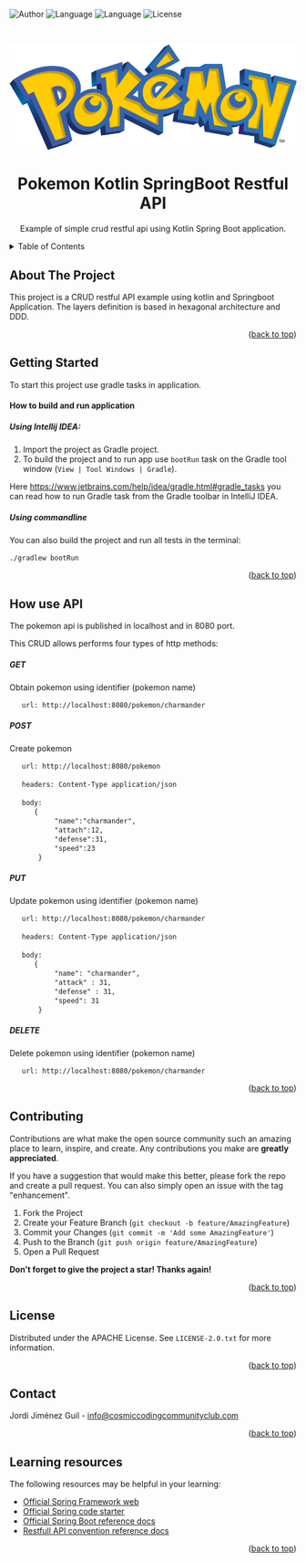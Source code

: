 <a name="readme-top"></a>

![Author](https://img.shields.io/badge/Author-Jordi%20Jiménez%20Guil-green) ![Language](https://img.shields.io/badge/Language-kotlin-blue) ![Language](https://img.shields.io/badge/Framework-SpringBoot-blue) ![License](https://img.shields.io/badge/License-Apache%202%2E0-green) 


<br />
<div align="center">

![Logo](etc/images/pokemon.png)

<h1 align="center">Pokemon Kotlin SpringBoot Restful API</h1>
  <p align="center">
     Example of simple crud restful api using Kotlin Spring Boot application.
    <br/>
  </p>
</div>



<!-- TABLE OF CONTENTS -->
<details>
  <summary>Table of Contents</summary>
  <ol>
    <li><a href="#about-the-project">About The Project</a></li>
    <li><a href="#getting-started">Getting Started</a></li>
    <li><a href="#how-use-api">How use API</a></li>
    <li><a href="#contributing">Contributing</a></li>
    <li><a href="#license">License</a></li>
    <li><a href="#contact">Contact</a></li>
    <li><a href="#learning-resources">Learning Resources</a></li>
  </ol>
</details>



<!-- ABOUT THE PROJECT -->

## About The Project

This project is a CRUD restful API example using kotlin and Springboot Application.
The layers definition is based in hexagonal architecture and DDD.

<p align="right">(<a href="#readme-top">back to top</a>)</p>

## Getting Started

To start this project use gradle tasks in application.

#### How to build and run application

##### Using Intellij IDEA:

1. Import the project as Gradle project.
2. To build the project and to run app use `bootRun` task on the Gradle tool window
   (`View | Tool Windows | Gradle`).

Here https://www.jetbrains.com/help/idea/gradle.html#gradle_tasks you can read
how to run Gradle task from the Gradle toolbar in IntelliJ IDEA.

##### Using commandline

You can also build the project and run all tests in the terminal:

```
./gradlew bootRun
```

<p align="right">(<a href="#readme-top">back to top</a>)</p>

## How use API

The pokemon api is published in localhost and in 8080 port.

This CRUD allows performs four types of http methods:

##### GET
Obtain pokemon using identifier (pokemon name)
```
   url: http://localhost:8080/pokemon/charmander
```

##### POST
Create pokemon
```
   url: http://localhost:8080/pokemon
   
   headers: Content-Type application/json
      
   body:
      {  
           "name":"charmander",
           "attach":12,
           "defense":31,
           "speed":23
       }
```


##### PUT
Update pokemon using identifier (pokemon name)
```
   url: http://localhost:8080/pokemon/charmander
   
   headers: Content-Type application/json
      
   body:
      {
           "name": "charmander",
           "attack" : 31,
           "defense" : 31,
           "speed": 31
       }
```

##### DELETE
Delete pokemon using identifier (pokemon name)
```
   url: http://localhost:8080/pokemon/charmander
```

<p align="right">(<a href="#readme-top">back to top</a>)</p>

## Contributing

Contributions are what make the open source community such an amazing place to learn, inspire, and create. Any
contributions you make are **greatly appreciated**.

If you have a suggestion that would make this better, please fork the repo and create a pull request. You can also
simply open an issue with the tag "enhancement".

1. Fork the Project
2. Create your Feature Branch (`git checkout -b feature/AmazingFeature`)
3. Commit your Changes (`git commit -m 'Add some AmazingFeature'`)
4. Push to the Branch (`git push origin feature/AmazingFeature`)
5. Open a Pull Request

**Don't forget to give the project a star! Thanks again!**

<p align="right">(<a href="#readme-top">back to top</a>)</p>

## License

Distributed under the APACHE License. See `LICENSE-2.0.txt` for more information.
<p align="right">(<a href="#readme-top">back to top</a>)</p>

## Contact

Jordi Jiménez Guil - info@cosmiccodingcommunityclub.com
<p align="right">(<a href="#readme-top">back to top</a>)</p>

## Learning resources

The following resources may be helpful in your learning:

* [Official Spring Framework web](https://spring.io/)
* [Official Spring code starter](https://start.spring.io/)
* [Official Spring Boot reference docs](https://docs.spring.io/spring-boot/docs/current/reference/htmlsingle/)
* [Restfull API convention reference docs](https://restfulapi.net/)

<p align="right">(<a href="#readme-top">back to top</a>)</p>